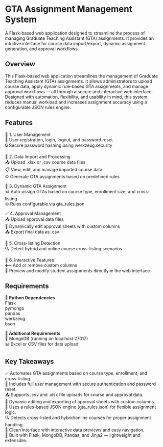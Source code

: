 # GTA Assignment Management System 
 A Flask-based web application designed to streamline the process of managing Graduate Teaching Assistant (GTA) assignments. It provides an intuitive interface for course data import/export, dynamic assignment generation, and approval workflows.  

## Overview  
This Flask-based web application streamlines the management of Graduate Teaching Assistant (GTA) assignments. It allows administrators to upload course data, apply dynamic rule-based GTA assignments, and manage approval workflows — all through a secure and interactive web interface. Designed with automation, flexibility, and usability in mind, this system reduces manual workload and increases assignment accuracy using a configurable JSON rules engine.  

## Features  
🔐 1. User Management  
👤 User registration, login, logout, and password reset  
🔒 Secure password hashing using werkzeug.security  

📁 2. Data Import and Processing  
📤 Upload .xlsx or .csv course data files  
📋 View, edit, and manage imported course data  
⚙️ Generate GTA assignments based on predefined rules  

🤖 3. Dynamic GTA Assignment  
📊 Auto-assign GTAs based on course type, enrollment size, and cross-listing  
⚙️ Rules configurable via gta_rules.json  

✅ 4. Approval Management  
📥 Upload approval data files  
🧾 Dynamically edit approval sheets with custom columns  
📤 Export final data as .csv  

🔄 5. Cross-listing Detection  
🔍 Detect hybrid and online course cross-listing scenarios  

🧩 6. Interactive Features  
➕➖ Add or remove custom columns  
👀 Preview and modify student assignments directly in the web interface  

## Requirements
**🐍 Python Dependencies**  
Flask  
pymongo  
pandas  
werkzeug  
bson  

**💾 Additional Requirements**  
🧠 MongoDB (running on localhost:27017)  
📊 Excel or CSV files for data upload    

## Key Takeaways  
✅ Automates GTA assignments based on course type, enrollment, and cross-listing.  
🔐 Includes full user management with secure authentication and password reset.  
📤 Supports .csv and .xlsx file uploads for course and approval data.  
🔄 Dynamic editing and exporting of approval sheets with custom columns.  
🧠 Uses a rules-based JSON engine (gta_rules.json) for flexible assignment logic.  
🔍 Detects cross-listed and hybrid/online courses for proper assignment handling.  
🧩 Clean interface with interactive data previews and easy navigation.  
💾 Built with Flask, MongoDB, Pandas, and Jinja2 — lightweight and extensible.  




